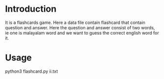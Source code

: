 # Introduction
It is a flashcards game. Here a data file contain flashcard that contain question and answer. Here the question and answer consist of two words, ie one is malayalam word and we want to guess the correct english word for it.


# Usage

  python3 flashcard.py ii.txt


